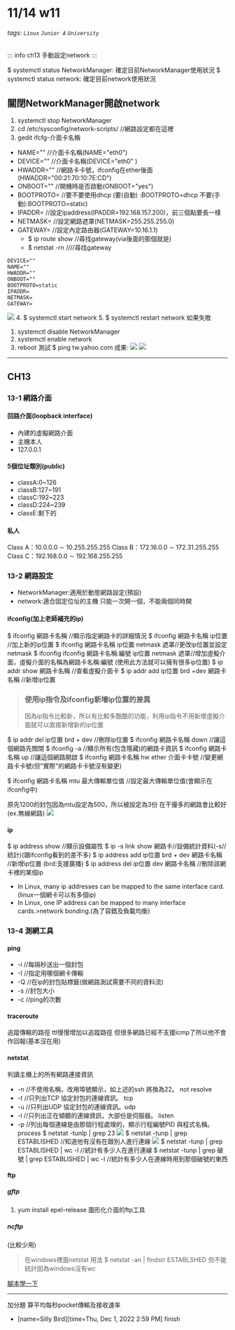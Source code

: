 # 11/14 w11
###### tags: `Linux` `Junior A` `University`
::: info
ch13
手動設定network
:::

$ systemctl status NetworkManager: 確定目前NetworkManager使用狀況
$ systemctl status network: 確定目前network使用狀況
## 關閉NetworkManager開啟network
1. systemctl stop NetworkManager
2. cd /etc/sysconfig/network-scripts/ //網路設定都在這裡
3. gedit ifcfg-介面卡名稱

* NAME="" //介面卡名稱(NAME="eth0")
* DEVICE="" //介面卡名稱(DEVICE="eth0" )
* HWADDR="" //網路卡卡號，ifconfig在ether後面(HWADDR="00:21:70:10:7E:CD")
* ONBOOT="" //開機時是否啟動(ONBOOT="yes")
* BOOTPROTO= //要不要使用dhcp (要(自動) :BOOTPROTO=dhcp 不要(手動):BOOTPROTO=static)
* IPADDR= //設定ipaddress(IPADDR=192.168.157.200)，前三個點要長一樣
* NETMASK= //設定網路遮罩(NETMASK=255.255.255.0)
* GATEWAY= //設定內定路由器(GATEWAY=10.16.1.1)
    * $ ip route show //尋找gateway(via後面的那個就是)
    * $ netstat -rn ////尋找gateway
```
DEVICE=""
NAME=""
HWADDR=""
ONBOOT=""
BOOTPROTO=static
IPADDR=
NETMASK=
GATEWAY=
```
![](https://i.imgur.com/19pIano.png)
4. $ systemctl start network
5. $ systemctl restart network
如果失敗
1. systemctl disable NetworkManager
2. systemctl enable network
3. reboot
測試
$ ping tw.yahoo.com
成果:
![](https://i.imgur.com/K0ZNTTF.png)
![](https://i.imgur.com/VN21TfO.png)

---

## CH13
### 13-1 網路介面
#### 回路介面(loopback interface)
* 內建的虛擬網路介面
* 主機本人
* 127.0.0.1
#### 5個位址類別(public)
* classA:0~126
* classB:127~191
* classC:192~223
* classD:224~239
* classE:剩下的
#### 私人
Class A：10.0.0.0 ∼ 10.255.255.255
Class B：172.16.0.0 ∼ 172.31.255.255
Class C：192.168.0.0 ∼ 192.168.255.255
### 13-2 網路設定
* NetworkManager:適用於動態網路設定(預設)
* network:適合固定位址的主機
只能一次開一個，不能兩個同時開
#### ifconfig(加上老師補充的ip)
$ ifconfig 網路卡名稱 //顯示指定網路卡的詳細情況
$ ifconfig 網路卡名稱 ip位置 //加上新的ip位置
$ ifconfig 網路卡名稱 ip位置 netmask 遮罩//更改ip位置並設定netmask
$ ifconfig ifconfig 網路卡名稱:編號 ip位置 netmask 遮罩//增加虛擬介面，虛擬介面的名稱為網路卡名稱:編號 (使用此方法就可以擁有很多ip位置)
$ ip addr show 網路卡名稱 //查看虛擬介面卡
$ ip addr add ip位置 brd +dev 網路卡名稱 //新增ip位置
> ### 使用ip指令及ifconfig新增ip位置的差異
> 因為ip指令比較新，所以有比較多酷酷的功能，利用ip指令不用新增虛擬介面就可以直接新增新的ip位置

$ ip addr del ip位置 brd + dev //刪除ip位置
$ ifconfig 網路卡名稱 down //讓這個網路先關閉
$ ifconfig -a //顯示所有(包含隱藏)的網路卡資訊
$ ifconfig 網路卡名稱 up //讓這個網路開啟
$ ifconfig 網路卡名稱 hw ether 介面卡卡號 //變更網路卡卡號(但"實際"的網路卡卡號沒有變更)

$ ifconfig 網路卡名稱 mtu 最大傳輸單位值 //設定最大傳輸單位值(會顯示在ifconfig中)

原先1200的封包因為mtu設定為500，所以被設定為3份
在干擾多的網路會比較好(ex.無線網路)
![](https://i.imgur.com/iCQVZmZ.png)
#### ip
$ ip address show //顯示設備屬性
$ ip -s link show 網路卡//設備統計資料(-s//統計)(跟ifconfig看到的差不多)
$ ip address add ip位置 brd + dev 網路卡名稱 //新增ip位置 (brd:支援廣播)
$ ip address del ip位置 dev 網路卡名稱 //刪除該網卡裡的某個ip

* In Linux, many ip addresses can be mapped to the same interface card.(linux一個網卡可以有多個ip)
* In Linux, one IP address can be mapped to many interface cards.>network bonding.(為了容錯及負載均衡)
### 13-4 測網工具
#### ping
* -i //每隔秒送出一個封包
* -I //指定用哪個網卡傳輸
* -Q //在ip的封包貼標籤(做網路測試需要不同的資料流)
* -s //封包大小
* -c //ping的次數
#### traceroute
追蹤傳輸的路徑
ttl慢慢增加以追蹤路徑
但很多網路已經不支援icmp了所以他不會作回報(基本沒在用)
#### netstat
判讀主機上的所有網路連接資訊

* -n //不使用名稱，改用埠號顯示，如上述的ssh 將換為22。 not  resolve
* -t //只列出TCP 協定封包的連線資訊。 tcp
* -u //只列出UDP 協定封包的連線資訊。udp
* -l //只列出正在傾聽的連線資訊，大部份是伺服器。 listen
* -p //列出每個連線是由那個行程處理的，顯示行程編號PID 與程式名稱。 process
$ netstat -tunlp | grep 23
![](https://i.imgur.com/dnGXaam.png)
$ netstat -tunp | grep ESTABLISHED //知道他有沒有在跟別人進行連線
![](https://i.imgur.com/jFQEeUR.png)
$ netstat -tunp | grep ESTABLISHED | wc -l //統計有多少人在進行連線
$ netstat -tunp | grep 破號 | grep ESTABLISHED | wc -l //統計有多少人在連線時用到那個破號的東西
#### ftp
##### gftp
1. yum install epel-release
圖形化介面的ftp工具
##### ncftp
(比較少用)

> 在windows裡面netstat 用法
> $ netstat -an | findstr ESTABLSHED
> 但不能統計因為windows沒有wc

[腳本學一下](https://linux.vbird.org/linux_basic/centos7/0340bashshell-scripts.php)
 
---
加分題
算平均每秒pocket傳輸及接收速率

- [name=Silly Bird][time=Thu, Dec 1, 2022 2:59 PM] finish